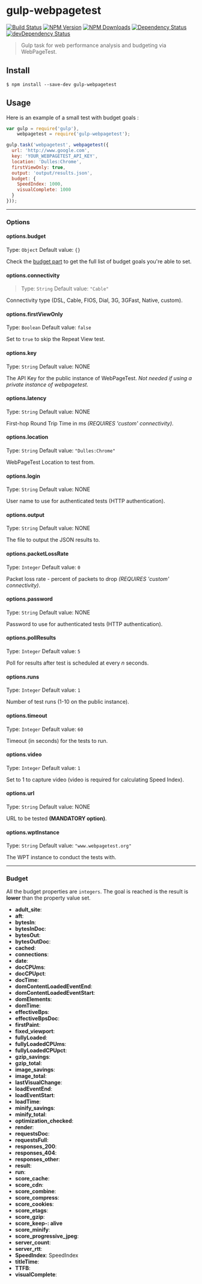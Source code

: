 # gulp-webpagetest

[![Build Status](https://travis-ci.org/ivangabriele/gulp-webpagetest.svg?branch=master)](https://travis-ci.org/ivangabriele/gulp-webpagetest)
[![NPM Version](https://img.shields.io/npm/v/gulp-webpagetest.svg?style=flat)](https://www.npmjs.org/package/gulp-webpagetest)
[![NPM Downloads](https://img.shields.io/npm/dm/gulp-webpagetest.svg?style=flat)](https://www.npmjs.org/package/gulp-webpagetest)
[![Dependency Status](https://david-dm.org/ivangabriele/gulp-webpagetest.svg)](https://david-dm.org/ivangabriele/gulp-webpagetest)
[![devDependency Status](https://david-dm.org/ivangabriele/gulp-webpagetest/dev-status.svg)](https://david-dm.org/ivangabriele/gulp-webpagetest#info=devDependencies)

> Gulp task for web performance analysis and budgeting via WebPageTest.

## Install

```
$ npm install --save-dev gulp-webpagetest
```

## Usage

Here is an example of a small test with budget goals :

```js
var gulp = require('gulp'),
    webpagetest = require('gulp-webpagetest');

gulp.task('webpagetest', webpagetest({
  url: 'http://www.google.com',
  key: 'YOUR_WEBPAGETEST_API_KEY',
  location: 'Dulles:Chrome',
  firstViewOnly: true,
  output: 'output/results.json',
  budget: {
    SpeedIndex: 1000,
    visualComplete: 1000
  }
}));
```

---

### Options

#### options.budget

Type: `Object`
Default value: `{}`

Check the [budget part](#budget) to get the full list of budget goals you're able to set.

#### options.connectivity

> Type: `String`
> Default value: `"Cable"`

Connectivity type (DSL, Cable, FIOS, Dial, 3G, 3GFast, Native, custom).

#### options.firstViewOnly

Type: `Boolean`
Default value: `false`

Set to `true` to skip the Repeat View test.

#### options.key

Type: `String`
Default value: NONE

The API Key for the public instance of WebPageTest. *Not needed if using a private instance of webpagetest.*

#### options.latency

Type: `String`
Default value: NONE

First-hop Round Trip Time in ms *(REQUIRES 'custom' connectivity)*.

#### options.location

Type: `String`
Default value: `"Dulles:Chrome"`

WebPageTest Location to test from.

#### options.login

Type: `String`
Default value: NONE

User name to use for authenticated tests (HTTP authentication).

#### options.output

Type: `String`
Default value: NONE

The file to output the JSON results to.

#### options.packetLossRate

Type: `Integer`
Default value: `0`

Packet loss rate - percent of packets to drop *(REQUIRES 'custom' connectivity)*.

#### options.password

Type: `String`
Default value: NONE

Password to use for authenticated tests (HTTP authentication).

#### options.pollResults

Type: `Integer`
Default value: `5`

Poll for results after test is scheduled at every *n* seconds.

#### options.runs

Type: `Integer`
Default value: `1`

Number of test runs (1-10 on the public instance).

#### options.timeout

Type: `Integer`
Default value: `60`

Timeout (in seconds) for the tests to run.

#### options.video

Type: `Integer`
Default value: `1`

Set to 1 to capture video (video is required for calculating Speed Index).

#### options.url

Type: `String`
Default value: NONE

URL to be tested **(MANDATORY option)**.

#### options.wptInstance

Type: `String`
Default value: `"www.webpagetest.org"`

The WPT instance to conduct the tests with.

---

### Budget

All the budget properties are `integers`. The goal is reached is the result is **lower** than the property value set.

- **adult_site**: 
- **aft**: 
- **bytesIn**: 
- **bytesInDoc**: 
- **bytesOut**: 
- **bytesOutDoc**: 
- **cached**: 
- **connections**: 
- **date**: 
- **docCPUms**: 
- **docCPUpct**: 
- **docTime**: 
- **domContentLoadedEventEnd**: 
- **domContentLoadedEventStart**: 
- **domElements**: 
- **domTime**: 
- **effectiveBps**: 
- **effectiveBpsDoc**: 
- **firstPaint**: 
- **fixed_viewport**: 
- **fullyLoaded**: 
- **fullyLoadedCPUms**: 
- **fullyLoadedCPUpct**: 
- **gzip_savings**: 
- **gzip_total**: 
- **image_savings**: 
- **image_total**: 
- **lastVisualChange**: 
- **loadEventEnd**: 
- **loadEventStart**: 
- **loadTime**: 
- **minify_savings**: 
- **minify_total**: 
- **optimization_checked**: 
- **render**: 
- **requestsDoc**: 
- **requestsFull**: 
- **responses_200**: 
- **responses_404**: 
- **responses_other**: 
- **result**: 
- **run**: 
- **score_cache**: 
- **score_cdn**: 
- **score_combine**: 
- **score_compress**: 
- **score_cookies**: 
- **score_etags**: 
- **score_gzip**: 
- **score_keep-: alive**
- **score_minify**: 
- **score_progressive_jpeg**: 
- **server_count**: 
- **server_rtt**: 
- **SpeedIndex**: SpeedIndex
- **titleTime**: 
- **TTFB**: 
- **visualComplete**: 
